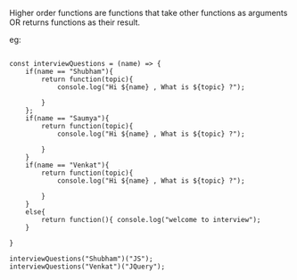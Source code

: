 Higher order functions are functions that take other functions as arguments OR returns functions as their result.

eg:

```

const interviewQuestions = (name) => {
    if(name == "Shubham"){
        return function(topic){
            console.log("Hi ${name} , What is ${topic} ?");

        }
    };
    if(name == "Saumya"){
        return function(topic){
            console.log("Hi ${name} , What is ${topic} ?");

        }
    }
    if(name == "Venkat"){
        return function(topic){
            console.log("Hi ${name} , What is ${topic} ?");

        }
    }
    else{
        return function(){ console.log("welcome to interview");
    }
    
}

interviewQuestions("Shubham")("JS");
interviewQuestions("Venkat")("JQuery");


```